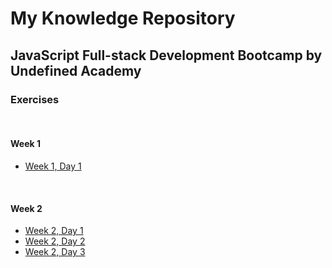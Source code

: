 # My Knowledge Repository

## JavaScript Full-stack Development Bootcamp by Undefined Academy
### Exercises

&nbsp;
#### Week 1

* [Week 1, Day 1](https://github.com/aitorias/undefinedshell-bootcamp/blob/main/week-1/week-1-day-1-exercise.md)

&nbsp;

#### Week 2

* [Week 2, Day 1](https://github.com/aitorias/undefinedshell-bootcamp/blob/main/week-2/day-1)
* [Week 2, Day 2](https://github.com/aitorias/undefinedshell-bootcamp/tree/main/week-2/day-2)
* [Week 2, Day 3](https://github.com/aitorias/undefinedshell-bootcamp/tree/main/week-2/day-3)
